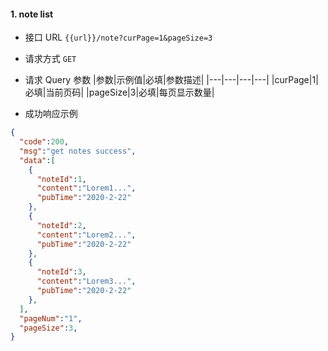 #### 1. note list
+ 接口 URL
`{{url}}/note?curPage=1&pageSize=3`
+ 请求方式
`GET`
+ 请求 Query 参数
|参数|示例值|必填|参数描述|
|---|---|---|---|
|curPage|1|必填|当前页码|
|pageSize|3|必填|每页显示数量|

+ 成功响应示例
```json
{
  "code":200,
  "msg":"get notes success",
  "data":[
    {
      "noteId":1,
      "content":"Lorem1...",
      "pubTime":"2020-2-22"
    },
    {
      "noteId":2,
      "content":"Lorem2...",
      "pubTime":"2020-2-22"
    },
    {
      "noteId":3,
      "content":"Lorem3...",
      "pubTime":"2020-2-22"
    },
  ],
  "pageNum":"1",
  "pageSize":3,
}